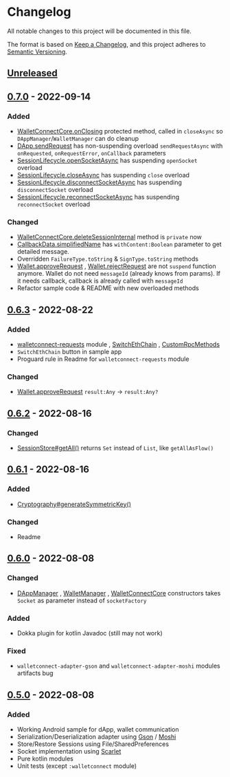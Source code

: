 # Changelog

All notable changes to this project will be documented in this file.

The format is based on [Keep a Changelog](https://keepachangelog.com/en/1.0.0/), and this project adheres
to [Semantic Versioning](https://semver.org/spec/v2.0.0.html).

## [Unreleased]

## [0.7.0] - 2022-09-14

### Added

- [WalletConnectCore.onClosing](walletconnect/src/main/java/walletconnect/WalletConnectCore.kt) protected method, called
  in `closeAsync` so `DAppManager`/`WalletManager` can do cleanup
- [DApp.sendRequest](walletconnect-core/src/main/java/walletconnect/core/DApp.kt) has non-suspending
  overload `sendRequestAsync` with `onRequested`, `onRequestError`, `onCallback` parameters
- [SessionLifecycle.openSocketAsync](walletconnect-core/src/main/java/walletconnect/core/session/SessionLifecycle.kt)
  has suspending `openSocket` overload
- [SessionLifecycle.closeAsync](walletconnect-core/src/main/java/walletconnect/core/session/SessionLifecycle.kt)
  has suspending `close` overload
- [SessionLifecycle.disconnectSocketAsync](walletconnect-core/src/main/java/walletconnect/core/session/SessionLifecycle.kt)
  has suspending `disconnectSocket` overload
- [SessionLifecycle.reconnectSocketAsync](walletconnect-core/src/main/java/walletconnect/core/session/SessionLifecycle.kt)
  has suspending `reconnectSocket` overload

### Changed

- [WalletConnectCore.deleteSessionInternal](walletconnect/src/main/java/walletconnect/WalletConnectCore.kt) method
  is `private` now
- [CallbackData.simplifiedName](walletconnect-core/src/main/java/walletconnect/core/session/callback/CallbackData.kt)
  has `withContent:Boolean` parameter to get detailed message.
- Overridden `FailureType.toString` & `SignType.toString` methods
- [Wallet.approveRequest](walletconnect-core/src/main/java/walletconnect/core/Wallet.kt)
  , [Wallet.rejectRequest](walletconnect-core/src/main/java/walletconnect/core/Wallet.kt) are not `suspend` function
  anymore. Wallet do not need `messageId` (already knows from params). If it needs callback, callback is already called
  with `messageId`
- Refactor sample code & README with new overloaded methods

## [0.6.3] - 2022-08-22

### Added

- [walletconnect-requests](walletconnect-requests) module
  , [SwitchEthChain](walletconnect-requests/src/main/java/walletconnect/requests/wallet/SwitchEthChain.kt)
  , [CustomRpcMethods](walletconnect-requests/src/main/java/walletconnect/requests/CustomRpcMethods.kt)
- `SwitchEthChain` button in sample app
- Proguard rule in Readme for `walletconnect-requests` module

### Changed

- [Wallet.approveRequest](walletconnect-core/src/main/java/walletconnect/core/Wallet.kt) `result:Any` -> `result:Any?`

## [0.6.2] - 2022-08-16

### Changed

- [SessionStore#getAll()](walletconnect-core/src/main/java/walletconnect/core/session_state/SessionStore.kt)
  returns `Set` instead of `List`, like `getAllAsFlow()`

## [0.6.1] - 2022-08-16

### Added

- [Cryptography#generateSymmetricKey()](walletconnect-core/src/main/java/walletconnect/core/cryptography/Cryptography.kt)

### Changed

- Readme

## [0.6.0] - 2022-08-08

### Changed

- [DAppManager](walletconnect/src/main/java/walletconnect/DAppManager.kt)
  , [WalletManager](walletconnect/src/main/java/walletconnect/WalletManager.kt)
  , [WalletConnectCore](walletconnect/src/main/java/walletconnect/WalletConnectCore.kt) constructors takes `Socket` as
  parameter instead of `socketFactory`

### Added

- Dokka plugin for kotlin Javadoc (still may not work)

### Fixed

- `walletconnect-adapter-gson` and `walletconnect-adapter-moshi` modules artifacts bug

## [0.5.0] - 2022-08-08

### Added

- Working Android sample for dApp, wallet communication
- Serialization/Deserialization adapter using [Gson](https://github.com/google/gson)
  / [Moshi](https://github.com/square/moshi)
- Store/Restore Sessions using File/SharedPreferences
- Socket implementation using [Scarlet](https://github.com/tinder/scarlet)
- Pure kotlin modules
- Unit tests (except `:walletconnect` module)

[Unreleased]: https://github.com/jemshit/walletconnect/compare/main...develop

[0.7.0]: https://github.com/jemshit/walletconnect/compare/0.6.3..0.7.0

[0.6.3]: https://github.com/jemshit/walletconnect/compare/0.6.2..0.6.3

[0.6.2]: https://github.com/jemshit/walletconnect/compare/0.6.1..0.6.2

[0.6.1]: https://github.com/jemshit/walletconnect/compare/0.6.0..0.6.1

[0.6.0]: https://github.com/jemshit/walletconnect/compare/0.5.0..0.6.0

[0.5.0]: https://github.com/jemshit/walletconnect/releases/tag/0.5.0